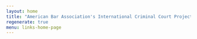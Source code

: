 ```yaml
---
layout: home
title: "American Bar Association's International Criminal Court Project"
regenerate: true
menu: links-home-page
---
```

